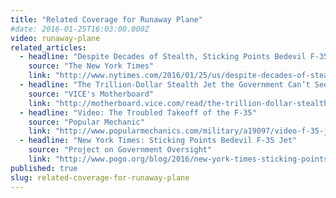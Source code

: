 ```yaml
---
title: "Related Coverage for Runaway Plane"
#date: 2016-01-25T16:03:00.000Z
video: runaway-plane
related_articles:
  - headline: "Despite Decades of Stealth, Sticking Points Bedevil F-35 Jet"
    source: "The New York Times"
    link: "http://www.nytimes.com/2016/01/25/us/despite-decades-of-stealth-sticking-points-bedevil-f-35-jet.html"
  - headline: "The Trillion-Dollar Stealth Jet the Government Can’t Seem to Finish"
    source: "VICE's Motherboard"
    link: "http://motherboard.vice.com/read/the-trillion-dollar-stealth-jet-the-government-cant-seem-to-finish"
  - headline: "Video: The Troubled Takeoff of the F-35"
    source: "Popular Mechanic"
    link: "http://www.popularmechanics.com/military/a19097/video-f-35-joint-strike-fighter/"
  - headline: "New York Times: Sticking Points Bedevil F-35 Jet"
    source: "Project on Government Oversight"
    link: "http://www.pogo.org/blog/2016/new-york-times-sticking-points-f-35-jet.html?referrer=https://www.google.com/"
published: true
slug: related-coverage-for-runaway-plane
---
```


